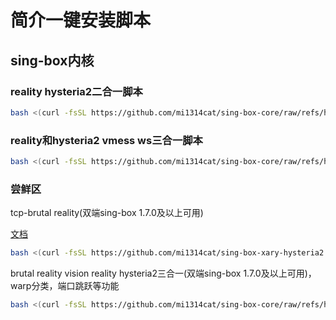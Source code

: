 # 简介一键安装脚本
## sing-box内核
### reality hysteria2二合一脚本

```bash
bash <(curl -fsSL https://github.com/mi1314cat/sing-box-core/raw/refs/heads/main/install.sh)
```
### reality和hysteria2 vmess ws三合一脚本

```bash
bash <(curl -fsSL https://github.com/mi1314cat/sing-box-core/raw/refs/heads/main/beta.sh)
```
### 尝鲜区
 tcp-brutal reality(双端sing-box 1.7.0及以上可用)

[文档](https://github.com/apernet/tcp-brutal/blob/master/README.zh.md)

```bash
bash <(curl -fsSL https://github.com/mi1314cat/sing-box-xary-hysteria2.catmi/raw/main/tcp-brutal-reality.sh)
```
 brutal reality vision reality hysteria2三合一(双端sing-box 1.7.0及以上可用)，warp分类，端口跳跃等功能

```bash
bash <(curl -fsSL https://github.com/mi1314cat/sing-box-core/raw/refs/heads/main/brutal-reality-hysteria.sh)
```
